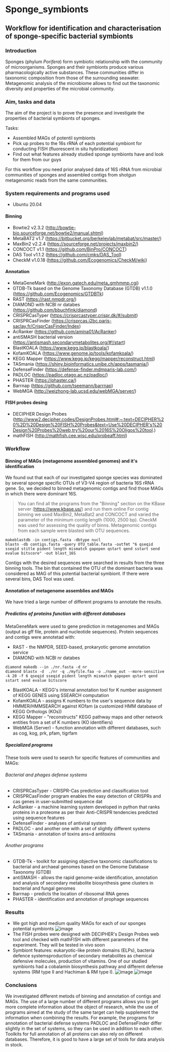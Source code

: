 # Sponge_symbionts

## Workflow for identification and characterisation of sponge-specific bacterial symbionts

### Introduction
Sponges (phylum *Porifera*) form symbiotic relationship with the community of microorganisms. Sponges and their symbionts produce various pharmacologically active substances. These communities differ in taxonomic composition from those of the surrounding seawater. Metagenomic analysis of the microbiome allows to find out the taxonomic diversity and properties of the microbial community.
### Aim, tasks and data
The aim of the project is to prove the presence and investigate the properties of bacterial symbionts of sponges.

Tasks:
+ Assembled MAGs of potentil symbionts
+ Pick up probes to the 16s rRNA of each potential symbiont for conducting FISH (fluorescent in situ hybridization)
+ Find out what features already studied sponge symbionts have and look for them from our guys

For this workflow you need prior analysed data of 16S rRNA from microbial communities of sponges and assembled contigs from shotgun metagenomic reads from the same communities.

### System requirements and programs used
* Ubuntu 20.04
#### Binning
* Bowtie2 v2.3.2 (http://bowtie-bio.sourceforge.net/bowtie2/manual.shtml)
* MetaBAT2 v1.7 (https://bitbucket.org/berkeleylab/metabat/src/master/)
* MaxBin2 v2.2.4 (https://sourceforge.net/projects/maxbin2/)
* CONCOCT v1.1 (https://github.com/BinPro/CONCOCT)
* DAS Tool v1.1.2 (https://github.com/cmks/DAS_Tool)
* CheckM v1.0.18 (https://github.com/Ecogenomics/CheckM/wiki)
#### Annotation
* MetaGeneMark (http://exon.gatech.edu/meta_gmhmmp.cgi)
* GTDB-Tk based on the Genome Taxonomy Database (GTDB) v1.1.0 (https://github.com/Ecogenomics/GTDBTk)
* RAST (https://rast.nmpdr.org/)
* DIAMOND with NCBI nr databes (https://github.com/bbuchfink/diamond)
* CRISPRCasTyper (https://crisprcastyper.crispr.dk/#/submit)
* CRISPRCasFinder (https://crisprcas.i2bc.paris-saclay.fr/CrisprCasFinder/Index)
* AcRanker (https://github.com/amina01/AcRanker)
* antiSMASH bacterial version (https://antismash.secondarymetabolites.org/#!/start)
* BlastKOALA (https://www.kegg.jp/blastkoala/)
* KofamKOALA (https://www.genome.jp/tools/kofamkoala/)
* KEGG Mapper (https://www.kegg.jp/kegg/mapper/reconstruct.html)
* TASmania (https://shiny.bioinformatics.unibe.ch/apps/tasmania/)
* DefenseFinder (https://defense-finder.mdmparis-lab.com/)
* PADLOC (https://padloc.otago.ac.nz/padloc/)
* PHASTER (https://phaster.ca/)
* Barrnap (https://github.com/tseemann/barrnap)
* WebMGA (http://weizhong-lab.ucsd.edu/webMGA/server/)
#### FISH probes desing
* DECIPHER Design Probes (http://www2.decipher.codes/DesignProbes.html#:~:text=DECIPHER%20%2D%20Design%20FISH%20Probes&text=Use%20DECIPHER's%20Design%20Probes%20web,try%20our%2016S%20Oligos%20tool.)
* mathFISH (http://mathfish.cee.wisc.edu/probeaff.html)

### Workflow
#### Binning of MAGs (metagenome assembled genomes) and it's identification
We found out that each of our investigated sponge species was dominated by several sponge specific OTUs of V3-V4 region of bacteria 16S rRNA gene. So, we decided to binned metagenomic contigs and find those MAGs in which there were dominant 16S.
> You can find all the programs from the "Binning" section on the KBase server (https://www.kbase.us/) and run them online
For contig binning we used MaxBin2, MetaBat2 and CONCOCT and varied the parameter of the minimum contig length (1000, 2500 bp). CheckM was used for assessing the quality of binns.
Metagenomic contigs from each sample were blasted with OTU sequences. 

```
makeblastdb -in contigs.fasta -dbtype nucl
blastn -db contigs.fasta -query OTU_table.fasta -outfmt "6 qseqid sseqid stitle pident length mismatch gapopen qstart qend sstart send evalue bitscore" -out blast_16S

```
Contigs with the desired sequences were searched in results from the three binning tools. The bin that contained the OTU of the dominant bacteria was considered as MAG of this potential bacterial symbiont. If there were several bins, DAS Tool was used. 

#### Annotation of metagenome assemblies and MAGs
We have tried a large number of different programs to annotate the results.

##### Predictins of proteins function with different databases
MetaGeneMark were used to gene prediction in metagenomes and MAGs (output as gff file, protein and nucleotide sequences).
Protein sequences and contigs were annotetad with:
* RAST - the NMPDR, SEED-based, prokaryotic genome annotation service
* DIAMOND with NCBI nr databes

```
diamond makedb --in ./nr.fasta -d nr
diamond blastx -d  ./nr -q ./myfile.faa -o ./name_out --more-sensitive -k 20 -f 6 qseqid sseqid pident length mismatch gapopen qstart qend sstart send evalue bitscore

```
* BlastKOALA - KEGG's internal annotation tool for K number assignment of KEGG GENES using SSEARCH computation
* KofamKOALA - assigns K numbers to the user's sequence data by HMMER/HMMSEARCH against KOfam (a customized HMM database of KEGG Orthologs (KOs))
* KEGG Mapper - "reconstructs" KEGG pathway maps and other network entities from a set of K numbers (KO identifiers)
* WebMGA (Server) - function annotation with different databases, such as cog, kog, prk, pfam, tigrfam

##### Specialized programs
These tools were used to search for specific features of communities and MAGs:
###### Bacterial and phages defense systems
* CRISPRCasTyper - CRISPR-Cas prediction and classification tool
* CRISPRCasFinder program enables the easy detection of CRISPRs and cas genes in user-submitted sequence dat
* AcRanker - a machine learning system developed in python that ranks proteins in a proteome as per their Anti-CRISPR tendencies predicted using sequence features
* DefenseFinder - analyses of antiviral system
* PADLOC - and another one with a set of slightly different systems
* TASmania - annotation of toxins ans=d antitoxins
###### Another programs
* GTDB-Tk - toolkit for assigning objective taxonomic classifications to bacterial and archaeal genomes based on the Genome Database Taxonomy (GTDB)
* antiSMASH - allows the rapid genome-wide identification, annotation and analysis of secondary metabolite biosynthesis gene clusters in bacterial and fungal genomes
* Barrnap - predicts the location of ribosomal RNA genes
* PHASTER - identification and annotation of prophage sequences

### Results
+ We got high and medium quality MAGs for each of our sponges potential symbionts
![image](https://user-images.githubusercontent.com/90505680/171190421-e53ad8bf-5fe2-4912-bd53-3a25834a2664.png)
+ The FISH probes were designed with DECIPHER's Design Probes web tool and checked with mathFISH with different parameters of the experiment. They will be tested in vivo soon
+ Symbiont features: eukaryotic-like protein domains (ELPs), bacteria defence systemsproduction of secondary metabolites as chemical defensive molecules,  production of vitamins. One of our studied symbionts had a сobalamin biosynthesis pathway and different defense systems (RM type II and Hachiman & RM type I).
![image](https://user-images.githubusercontent.com/90505680/171189750-1513aec4-d566-4f6b-a351-e5627a87e3df.png)
![image](https://user-images.githubusercontent.com/90505680/171189767-11ff0875-9d3e-4de9-bb51-b30fa58ddeb3.png)

### Conclusions
We investigated different metods of binning and annotation of contigs and MAGs. The use of a large number of different programs allows you to get more complete information about the object of research, while the use of programs aimed at the study of the same target can help supplement the information when combining the results. For example, the programs for annotation of bacterial defense systems PADLOC and DefenseFinder differ slightly in the set of systems, so they can be used in addition to each other. Toolkits for full annotation of all proteins can also rely on different databases. Therefore, it is good to have a large set of tools for data analysis in stock.
